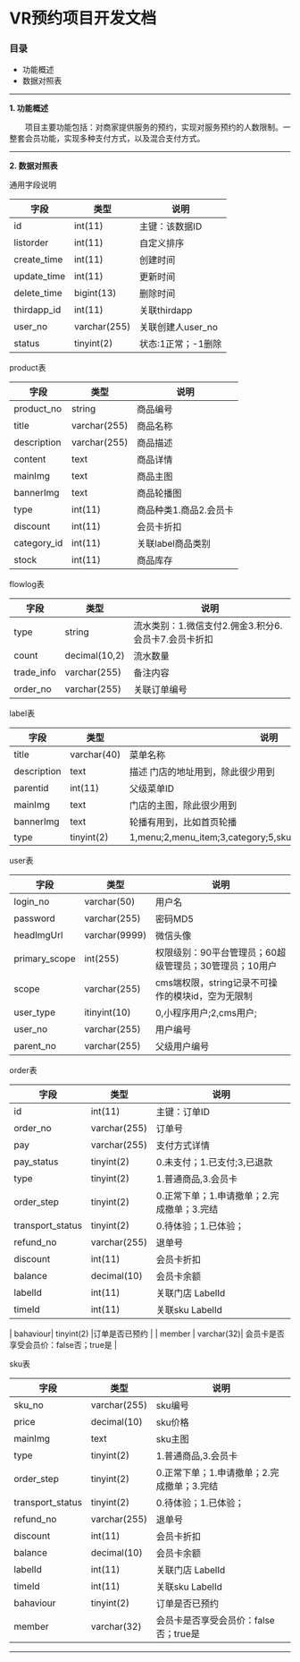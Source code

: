 # VR预约项目开发文档

### 目录

- 功能概述
- 数据对照表


---

**1\. 功能概述**

&emsp;&emsp;项目主要功能包括：对商家提供服务的预约，实现对服务预约的人数限制。一整套会员功能，实现多种支付方式，以及混合支付方式。

---
**2\. 数据对照表**

通用字段说明

| 字段 | 类型 | 说明 |
| ------    | ------    | ------   | 
| id | int(11)| 主键：该数据ID|
| listorder| int(11)|自定义排序 |
| create_time| int(11)|创建时间 |
| update_time| int(11)|更新时间 |
| delete_time| bigint(13)|删除时间 |
| thirdapp_id| int(11)|关联thirdapp |
| user_no| varchar(255)|关联创建人user_no|
| status| tinyint(2) |状态:1正常；-1删除 |

product表

| 字段 | 类型 | 说明 |
| ------    | ------    | ------   | 
| product_no | string| 商品编号|
| title| varchar(255)| 商品名称|
| description| varchar(255)| 商品描述|
| content | text| 商品详情 |
| mainImg | text|  商品主图 |
| bannerImg | text|  商品轮播图 |
| type| int(11)| 商品种类1.商品2.会员卡 |
| discount| int(11)| 会员卡折扣 |
| category_id| int(11)| 关联label商品类别 |
| stock| int(11)| 商品库存 |

flowlog表

| 字段 | 类型 | 说明 |
| ------    | ------    | ------   | 
| type | string| 流水类别：1.微信支付2.佣金3.积分6.会员卡7.会员卡折扣 |
| count| decimal(10,2)| 流水数量|
| trade_info| varchar(255) |  备注内容 |
| order_no| varchar(255) | 关联订单编号 |




label表

| 字段 | 类型 | 说明 |
| ------    | ------    | ------   | 
| title| varchar(40) | 菜单名称|
| description| text  | 描述 门店的地址用到，除此很少用到|
| parentid| int(11) | 父级菜单ID |
| mainImg | text|  门店的主图，除此很少用到 |
| bannerImg | text|  轮播有用到，比如首页轮播 |
| type | tinyint(2) |  1,menu;2,menu_item;3,category;5,sku;6,sku_item;7spu;8spu_item |




user表

| 字段 | 类型 | 说明 |
| ------    | ------    | ------   | 
| login_no | varchar(50) | 用户名|
| password| varchar(255)| 密码MD5|
| headImgUrl | varchar(9999) |  微信头像 |
| primary_scope| int(255) | 权限级别：90平台管理员；60超级管理员；30管理员；10用户 |
| scope| varchar(255) | cms端权限，string记录不可操作的模块id，空为无限制 |
| user_type| itinyint(10) | 0,小程序用户;2,cms用户; |
| user_no| varchar(255)|用户编号|
| parent_no| varchar(255) |父级用户编号|



order表

| 字段 | 类型 | 说明 |
| ------    | ------    | ------   | 
| id | int(11)| 主键：订单ID|
| order_no | 	varchar(255) | 订单号|
| pay| varchar(255)| 支付方式详情|
| pay_status | tinyint(2) |  0.未支付；1.已支付;3,已退款 |
| type| tinyint(2) | 1.普通商品,3.会员卡|
| order_step| 	tinyint(2)| 0.正常下单；1.申请撤单；2.完成撤单；3.完结 |
| transport_status | tinyint(2) | 0.待体验；1.已体验；|
| refund_no |  varchar(255)| 退单号 |
| discount| int(11)| 会员卡折扣 |
| balance| decimal(10) | 会员卡余额 |
| labelId| int(11) |关联门店 LabelId |
| timeId| int(11)|关联sku LabelId |

| bahaviour| tinyint(2) |订单是否已预约 |
| member | varchar(32)| 会员卡是否享受会员价：false否；true是 |

sku表

| 字段 | 类型 | 说明 |
| ------    | ------    | ------   | 
| sku_no |  varchar(255) | sku编号|
| price| decimal(10)| sku价格|
| mainImg | text | sku主图 |
| type| tinyint(2) | 1.普通商品,3.会员卡|
| order_step| tinyint(2) | 0.正常下单；1.申请撤单；2.完成撤单；3.完结 |
| transport_status | tinyint(2) | 0.待体验；1.已体验；|
| refund_no | varchar(255) | 退单号 |
| discount| int(11)| 会员卡折扣 |
| balance| decimal(10) | 会员卡余额 |
| labelId| int(11) |关联门店 LabelId |
| timeId| int(11)|关联sku LabelId |
| bahaviour| tinyint(2) |订单是否已预约 |
| member | varchar(32)| 会员卡是否享受会员价：false否；true是 |

---


